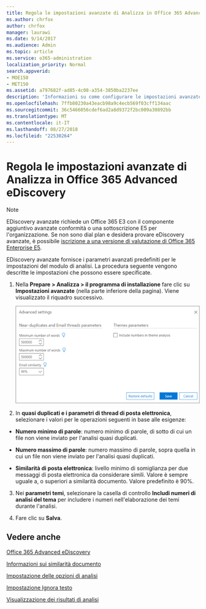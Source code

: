 ```yaml
---
title: Regola le impostazioni avanzate di Analizza in Office 365 Advanced eDiscovery
ms.author: chrfox
author: chrfox
manager: laurawi
ms.date: 9/14/2017
ms.audience: Admin
ms.topic: article
ms.service: o365-administration
localization_priority: Normal
search.appverid:
- MOE150
- MET150
ms.assetid: a797682f-ad85-4c08-a354-3850ba2237ee
description: 'Informazioni su come configurare le impostazioni avanzate, tra cui quasi duplicati, thread di posta elettronica e temi, per il processo di analisi di Office 365 avanzate eDiscovery. '
ms.openlocfilehash: 7ffb80230a43eacb98a9c4ecb569f03cff134aac
ms.sourcegitcommit: 36c5466056cdef6ad2a8d9372f2bc009a30892bb
ms.translationtype: MT
ms.contentlocale: it-IT
ms.lasthandoff: 08/27/2018
ms.locfileid: "22530264"
---
```

# <a name="set-analyze-advanced-settings-in-office-365-advanced-ediscovery"></a>Regola le impostazioni avanzate di Analizza in Office 365 Advanced eDiscovery

> [!NOTE]
> EDiscovery avanzate richiede un Office 365 E3 con il componente aggiuntivo avanzate conformità o una sottoscrizione E5 per l'organizzazione. Se non sono dial plan e desidera provare eDiscovery avanzate, è possibile [iscrizione a una versione di valutazione di Office 365 Enterprise E5](https://go.microsoft.com/fwlink/p/?LinkID=698279). 
  
EDiscovery avanzate fornisce i parametri avanzati predefiniti per le impostazioni del modulo di analisi. La procedura seguente vengono descritte le impostazioni che possono essere specificate.
  
1. Nella **Prepare \> Analizza \> il programma di installazione** fare clic su **Impostazioni avanzate** (nella parte inferiore della pagina). Viene visualizzato il riquadro successivo. 
    
    ![Impostazioni avanzate per l'analisi](media/c9ea3017-e19a-456b-a742-c3d07121a3f6.png)
  
2. In **quasi duplicati e i parametri di thread di posta elettronica**, selezionare i valori per le operazioni seguenti in base alle esigenze:
    
  - **Numero minimo di parole**: numero minimo di parole, di sotto di cui un file non viene inviato per l'analisi quasi duplicati. 
    
  - **Numero massimo di parole**: numero massimo di parole, sopra quella in cui un file non viene inviato per l'analisi quasi duplicati.
    
  - **Similarità di posta elettronica**: livello minimo di somiglianza per due messaggi di posta elettronica da considerare simili. Valore è sempre uguale a, o superiori a similarità documento. Valore predefinito è 90%.
    
3. Nei **parametri temi**, selezionare la casella di controllo **Includi numeri di analisi del tema** per includere i numeri nell'elaborazione dei temi durante l'analisi. 
    
4. Fare clic su **Salva**. 
    
## <a name="see-also"></a>Vedere anche

[Office 365 Advanced eDiscovery](office-365-advanced-ediscovery.md)
  
[Informazioni sui similarità documento](understand-document-similarity-in-advanced-ediscovery.md)
  
[Impostazione delle opzioni di analisi](set-analyze-options-in-advanced-ediscovery.md)
  
[Impostazione Ignora testo](set-ignore-text-in-advanced-ediscovery.md)
  
[Visualizzazione dei risultati di analisi](view-analyze-results-in-advanced-ediscovery.md)

